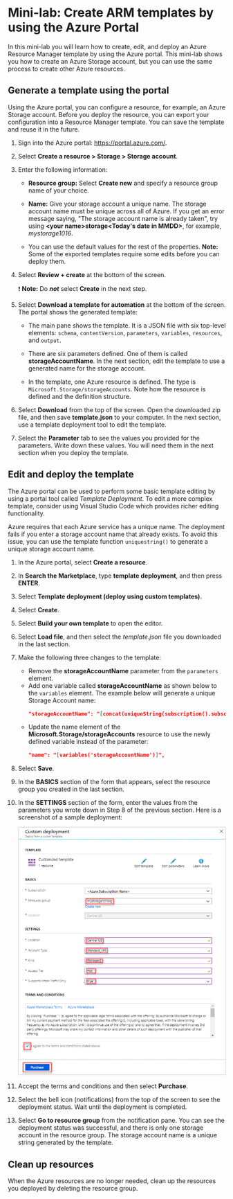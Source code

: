 # Mini-lab: Create ARM templates by using the Azure Portal

In this mini-lab you will learn how to create, edit, and deploy an Azure Resource Manager template by using the Azure portal. This mini-lab shows you how to create an Azure Storage account, but you can use the same process to create other Azure resources.

## Generate a template using the portal

Using the Azure portal, you can configure a resource, for example, an Azure Storage account. Before you deploy the resource, you can export your configuration into a Resource Manager template. You can save the template and reuse it in the future.

1. Sign into the Azure portal: https://portal.azure.com/.

2. Select **Create a resource > Storage > Storage account**.

 3. Enter the following information:

    * **Resource group:** Select **Create new** and specify a resource group name of your choice. 
    * **Name:** Give your storage account a unique name. The storage account name must be unique across all of Azure. If you get an error message saying, "The storage account name is already taken", try using **\<your name\>storage\<Today's date in MMDD\>**, for example, *mystorage1016*.
    
    * You can use the default values for the rest of the properties. **Note:** Some of the exported templates require some edits before you can deploy them.

4. Select **Review + create** at the bottom of the screen.

    ❗️ **Note:**  Do ***not*** select **Create** in the next step.

5. Select **Download a template for automation** at the bottom of the screen. The portal shows the generated template:

    * The main pane shows the template. It is a JSON file with six top-level elements: `schema`, `contentVersion`, `parameters`, `variables`, `resources`, and `output`.

    * There are six parameters defined. One of them is called **storageAccountName**. In the next section, edit the template to use a generated name for the storage account.

    * In the template, one Azure resource is defined. The type is `Microsoft.Storage/storageAccounts`. Note how the resource is defined and the definition structure.
    
6. Select **Download** from the top of the screen. Open the downloaded zip file, and then save **template.json** to your computer. In the next section, use a template deployment tool to edit the template.

7. Select the **Parameter** tab to see the values you provided for the parameters. Write down these values. You will need them in the next section when you deploy the template.

 
## Edit and deploy the template

The Azure portal can be used to perform some basic template editing by using a portal tool called *Template Deployment*. To edit a more complex template, consider using Visual Studio Code which provides richer editing functionality.

Azure requires that each Azure service has a unique name. The deployment fails if you enter a storage account name that already exists. To avoid this issue, you can use the template function `uniquestring()` to generate a unique storage account name.

1. In the Azure portal, select **Create a resource**.

2. In **Search the Marketplace**, type **template deployment**, and then press **ENTER**.

3. Select **Template deployment (deploy using custom templates)**.

4. Select **Create**.

5. Select **Build your own template** to open the editor.

6. Select **Load file**, and then select the *template.json* file you downloaded in the last section.

7. Make the following three changes to the template:

    * Remove the **storageAccountName** parameter from the `parameters` element. 
    * Add one variable called **storageAccountName** as shown below to the `variables` element. The example below will generate a unique Storage Account name:
        ```JSON
        "storageAccountName": "[concat(uniqueString(subscription().subscriptionId), 'storage')]"
        ```
    * Update the name element of the **Microsoft.Storage/storageAccounts** resource to use the newly defined variable instead of the parameter:
       ```json
       "name": "[variables('storageAccountName')]",
       ```   

8. Select **Save**.

9. In the **BASICS** section of the form that appears, select the resource group you created in the last section.

10. In the **SETTINGS** section of the form, enter the values from the parameters you wrote down in Step 8 of the previous section. Here is a screenshot of a sample deployment:

    ![Azure Resource Manager templates deployment with the fields filled in using sample information.](../../Linked_Image_Files/1f-azure-resource-manager-template-tutorial-deploy.png)

10. Accept the terms and conditions and then select **Purchase**.

11. Select the bell icon (notifications) from the top of the screen to see the deployment status. Wait until the deployment is completed.

12. Select **Go to resource group** from the notification pane. You can see the deployment status was successful, and there is only one storage account in the resource group. The storage account name is a unique string generated by the template. 

## Clean up resources

When the Azure resources are no longer needed, clean up the resources you deployed by deleting the resource group.
